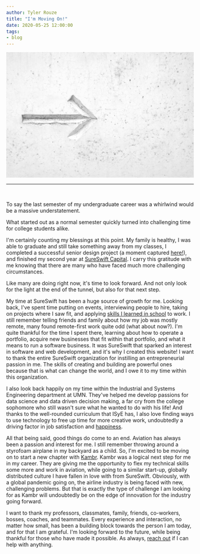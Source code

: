 ```yaml
---
author: Tyler Rouze
title: "I'm Moving On!"
date: 2020-05-25 12:00:00
tags:
- blog
---
```


<img src="/images/movingon.jpg">
<hr><br>

To say the last semester of my undergraduate career was a whirlwind would be a massive understatement.

What started out as a normal semester quickly turned into challenging time for college students alike.

I'm certainly counting my blessings at this point. My family is healthy, I was able to graduate and still take something away from my classes, I completed a successful senior design project (a moment captured [here!](https://cse.umn.edu/isye)), and finished my second year at [SureSwift Capital](https://www.sureswiftcapital.com/). I carry this gratitude with me knowing that there are many who have faced much more challenging circumstances.

Like many are doing right now, it's time to look forward. And not only look for the light at the end of the tunnel, but also for that next step.

My time at SureSwift has been a huge source of growth for me. Looking back, I've spent time putting on events, interviewing people to hire, taking on projects where I saw fit, and applying [skills I learned in school](https://tylerrouze.com/blog/initiativeandinformation) to work. I still remember telling friends and family about how my job was mostly remote, many found remote-first work quite odd (what about now?). I'm quite thankful for the time I spent there, learning about how to operate a portfolio, acquire new businesses that fit within that portfolio, and what it means to run a software business. It was SureSwift that sparked an interest in software and web development, and it's why I created this website! I want to thank the entire SureSwift organization for instilling an entrepreneurial passion in me. The skills of creating and building are powerful ones because that is what can change the world, and I owe it to my time within this organization.

I also look back happily on my time within the Industrial and Systems Engineering department at UMN. They've helped me develop passions for data science and data driven decision making, a far cry from the college sophomore who still wasn't sure what he wanted to do with his life! And thanks to the well-rounded curriculum that ISyE has, I also love finding ways to use technology to free up time for more creative work, undoubtedly a driving factor in job satisfaction and [happiness](https://www.tandfonline.com/doi/abs/10.1080/1359432X.2016.1186012?src=recsys&journalCode=pewo20).

All that being said, good things do come to an end. Aviation has always been a passion and interest for me. I still remember throwing around a styrofoam airplane in my backyard as a child. So, I'm excited to be moving on to start a new chapter with [Kambr](https://www.kambr.com/). Kambr was a logical next step for me in my career. They are giving me the opportunity to flex my technical skills some more and work in aviation, while going to a similar start-up, globally distributed culture I have fallen in love with from SureSwift. Obviously, with a global pandemic going on, the airline industry is being faced with new, challenging problems. But that is exactly the type of challenge I am looking for as Kambr will undoubtedly be on the edge of innovation for the industry going forward.

I want to thank my professors, classmates, family, friends, co-workers, bosses, coaches, and teammates. Every experience and interaction, no matter how small, has been a building block towards the person I am today, and for that I am grateful. I'm looking forward to the future, while being thankful for those who have made it possible. As always, [reach out](mailto:tyler@tylerrouze.com) if I can help with anything.
